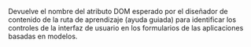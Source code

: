 Devuelve el nombre del atributo DOM esperado por el diseñador de contenido de la ruta de aprendizaje (ayuda guiada) para identificar los controles de la interfaz de usuario en los formularios de las aplicaciones basadas en modelos.



